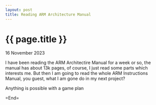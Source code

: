 ```yaml
---
layout: post
title: Reading ARM Architecture Manual
---
```


{{ page.title }}
================

<p class="meta">16 November 2023</p>

I have been reading the ARM Architectire Manual for a week or so, the manual has about 13k pages, of course, I just read some parts which interests me. But then I am going to read the whole ARM Instructions Manual, you guest, what I am gone do in my next project?

Anything is possible with a game plan

=End=
